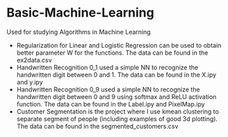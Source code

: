 # Basic-Machine-Learning
Used for studying Algorithms in Machine Learning
- Regularization for Linear and Logistic Regression can be used to obtain better parameter W for the functions. The data can be found in the ex2data.csv
- Handwritten Recognition 0_1 used a simple NN to recognize the handwritten digit between 0 and 1. The data can be found in the X.ipy and y.ipy
- Handwritten Recognition 0_9 used a simple NN to recognize the handwritten digit between 0 and 9 using softmax and ReLU activation function. The data can be found in the Label.ipy and PixelMap.ipy
- Customer Segmentation is the project where I use kmean clustering to separate segment of people (including examples of good 3d plotting). The data can be found in the segmented_customers.csv
